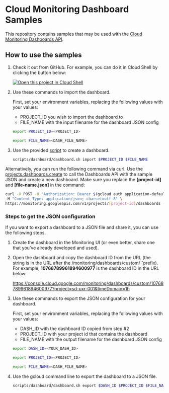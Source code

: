 
# Cloud Monitoring Dashboard Samples

This repository contains samples that may be used with the [Cloud Monitoring Dashboards API](https://cloud.google.com/monitoring/dashboards/api-dashboard).

## How to use the samples

1. Check it out from GitHub. For example, you can do it in Cloud Shell by clicking the button below:

    [![Open this project in Cloud
Shell](http://gstatic.com/cloudssh/images/open-btn.png)](https://console.cloud.google.com/cloudshell/open?git_repo=https://github.com/GoogleCloudPlatform/monitoring-dashboard-samples.git)

1. Use these commands to import the dashboard.

    First, set your environment variables, replacing the following values with your values:

    *  PROJECT_ID you wish to import the dashboard to
    *  FILE_NAME with the input filename for the dashboard JSON config

    ```bash
    export PROJECT_ID=<PROJECT_ID>

    export FILE_NAME=<DASH_FILE_NAME>
    ```

1. Use the provided [script](scripts/dashboard/dashboard.sh) to create a dashboard.

    ```bash
    scripts/dashboard/dashboard.sh import $PROJECT_ID $FILE_NAME
    ```

Alternatively, you can run the following command via curl. Use the [projects.dashboards.create](https://cloud.google.com/monitoring/api/ref_v3/rest/v1/projects.dashboards/create) to call the Dashboards API with the sample JSON and create a new dashboard.
Make sure you replace the __[project-id]__ and __[file-name.json]__ in the command:

```bash
curl -X POST -H "Authorization: Bearer $(gcloud auth application-default print-access-token)" \
-H "Content-Type: application/json; charset=utf-8" \
https://monitoring.googleapis.com/v1/projects/[project-id]/dashboards -d @[file-name.json]
```

### Steps to get the JSON configuration

If you want to export a dashboard to a JSON file and share it, you can use the following steps.

1. Create the dashboard in the Monitoring UI (or even better, share one that you’ve already developed and used).

1. Open the dashboard and copy the dashboard ID from the URL (the string is in the URL after the /monitoring/dashboards/custom/ ˆprefix). For example, __10768789961894600977__ is the dashboard ID in the URL below:

    https://console.cloud.google.com/monitoring/dashboards/custom/10768789961894600977?project=sd-uxr-001&timeDomain=1h


1. Use these commands to export the JSON configuration for your dashboard.

    First, set your environment variables, replacing the following values with your values:

    *  DASH_ID with the dashboard ID copied from step #2
    *  PROJECT_ID with your project id that contains the dashboard
    *  FILE_NAME with the output filename for the dashboard JSON config

    ```bash
    export DASH_ID=<YOUR_DASH_ID>

    export PROJECT_ID=<PROJECT_ID>

    export FILE_NAME=<DASH_FILE_NAME>
    ```

1. Use the gcloud command line to export the dashboard to a JSON file.

    ```bash
    scripts/dashboard/dashboard.sh export $DASH_ID $PROJECT_ID $FILE_NAME
    ```
